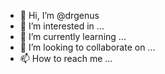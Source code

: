 - 👋 Hi, I’m @drgenus
- 👀 I’m interested in ...
- 🌱 I’m currently learning ...
- 💞️ I’m looking to collaborate on ...
- 📫 How to reach me ...

<!---
drgenus/drgenus is a ✨ special ✨ repository because its `README.md` (this file) appears on your GitHub profile.
You can click the Preview link to take a look at your changes.
--->
